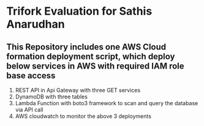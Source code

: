 # Trifork Evaluation for Sathis Anarudhan

## This Repository includes one AWS Cloud formation deployment script, which deploy below services in AWS with required IAM role base access
   1. REST API in Api Gateway with three GET services
   2. DynamoDB with three tables
   3. Lambda Function with boto3 framework to scan and query the database via API call
   4. AWS cloudwatch to monitor the above 3 deployments
